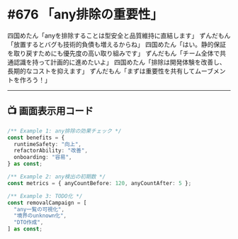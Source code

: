 # #676 「any排除の重要性」

四国めたん「anyを排除することは型安全と品質維持に直結します」
ずんだもん「放置するとバグも技術的負債も増えるからね」
四国めたん「はい。静的保証を取り戻すためにも優先度の高い取り組みです」
ずんだもん「チーム全体で共通認識を持って計画的に進めたいよ」
四国めたん「排除は開発体験を改善し、長期的なコストを抑えます」
ずんだもん「まずは重要性を共有してムーブメントを作ろう！」

---

## 📺 画面表示用コード

```typescript
/** Example 1: any排除の効果チェック */
const benefits = {
  runtimeSafety: "向上",
  refactorAbility: "改善",
  onboarding: "容易",
} as const;

/** Example 2: any検出の初期数 */
const metrics = { anyCountBefore: 120, anyCountAfter: 5 };

/** Example 3: TODO化 */
const removalCampaign = [
  "any一覧の可視化",
  "境界のunknown化",
  "DTO作成",
] as const;
```
